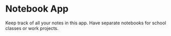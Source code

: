 # Notebook App

Keep track of all your notes in this app. Have separate notebooks for school classes or work projects.
